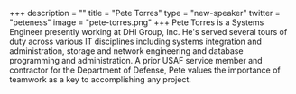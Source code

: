 +++
description = ""
title = "Pete Torres"
type = "new-speaker"
twitter = "peteness"
image = "pete-torres.png"
+++
Pete Torres is a Systems Engineer presently working at DHI Group, Inc. He's served several tours of duty across various IT
disciplines including systems integration and administration, storage and network engineering and database programming and
administration. A prior USAF service member and contractor for the Department of Defense, Pete values the importance of
teamwork as a key to accomplishing any project.